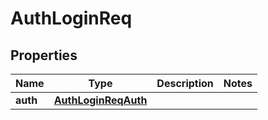 # AuthLoginReq

## Properties
Name | Type | Description | Notes
------------ | ------------- | ------------- | -------------
**auth** | [**AuthLoginReqAuth**](AuthLoginReqAuth.md) |  | 
